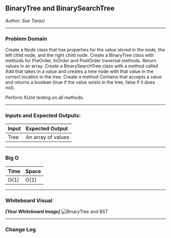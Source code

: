 ## BinaryTree and BinarySearchTree
*Author: Sue Tarazi*

---

### Problem Domain
Create a Node class that has properties for the value stored in the node, the left child node, and the right child node. Create a BinaryTree class with methods for PreOrder, InOrder and PostOrder traversal methods. Return values in an array. Create a BinarySearchTree class with a method called Add that takes in a value and creates a new node with that value in the correct location in the tree. Create a method Contains that accepts a value and returns a boolean (true if the value exists in the tree, false if it does not). 

Perform XUnit testing on all methods.

---

### Inputs and Expected Outputs:

| Input | Expected Output |
| :----------- | :----------- |
| Tree | An array of values |
 

---

### Big O


| Time | Space |
| :----------- | :----------- |
| O(1) | O(1) |


---


### Whiteboard Visual
***[Your Whiteboard Image]***
![BinaryTree and BST](https://i.imgur.com/Z7ydcTo.jpg)


---

### Change Log
